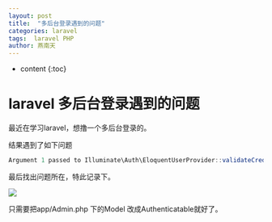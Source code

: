```yaml
---
layout: post
title:  "多后台登录遇到的问题"
categories: laravel
tags:  laravel PHP
author: 燕南天
---
```


* content
{:toc}


# laravel 多后台登录遇到的问题

最近在学习laravel，想撸一个多后台登录的。

结果遇到了如下问题

```js
Argument 1 passed to Illuminate\Auth\EloquentUserProvider::validateCredentials() must be an instance of Illuminate\Contracts\Auth\Authenticatable, instance of App\Admin given, called in /Applications/MAMP/htdocs/blog/vendor/laravel/framework/src/Illuminate/Auth/SessionGuard.php on line 379
```

最后找出问题所在，特此记录下。

![](/assets/2018-11-20.png)

只需要把app/Admin.php 下的Model 改成Authenticatable就好了。


